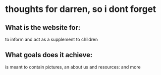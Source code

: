 # thoughts for darren, so i dont forget

## What is the website for:
to inform and act as a supplement to children

## What goals does it achieve:
is meant to contain pictures, an about us and resources: and more
